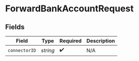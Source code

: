 # ForwardBankAccountRequest


## Fields

| Field              | Type               | Required           | Description        |
| ------------------ | ------------------ | ------------------ | ------------------ |
| `connectorID`      | *string*           | :heavy_check_mark: | N/A                |